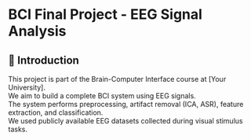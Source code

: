 # BCI Final Project - EEG Signal Analysis

## 🧠 Introduction

This project is part of the Brain-Computer Interface course at [Your University].  
We aim to build a complete BCI system using EEG signals.  
The system performs preprocessing, artifact removal (ICA, ASR), feature extraction, and classification.  
We used publicly available EEG datasets collected during visual stimulus tasks.
